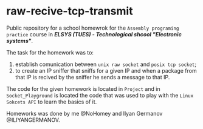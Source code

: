 # raw-recive-tcp-transmit
Public repository for a school homewrok for the `Assembly programing practice` course in ***ELSYS (TUES) - Technological shcool "Electronic systems"***.

The task for the homework was to:

 1. establish comunication between `unix raw socket` and `posix tcp socket`;
 2. to create an IP sniffer that sniffs for a given IP and when a package from that IP is recived by the sniffer he sends a message to that IP. 

The code for the given homework is located in `Project` and in `Socket_Playground` is located the code that was used to play with the `Linux Sokcets API` to learn the basics of it. 

Homeworks was done by me @NoHomey and Ilyan Germanov @ILIYANGERMANOV.
